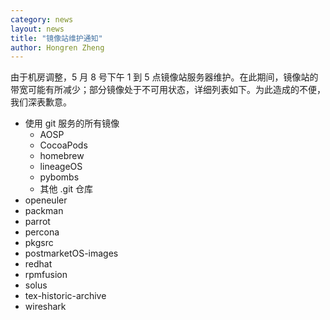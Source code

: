 ```yaml
---
category: news
layout: news
title: "镜像站维护通知"
author: Hongren Zheng
---
```


由于机房调整，5 月 8 号下午 1 到 5 点镜像站服务器维护。在此期间，镜像站的带宽可能有所减少；部分镜像处于不可用状态，详细列表如下。为此造成的不便，我们深表歉意。

* 使用 git 服务的所有镜像
  + AOSP
  + CocoaPods
  + homebrew
  + lineageOS
  + pybombs
  + 其他 .git 仓库
* openeuler
* packman
* parrot
* percona
* pkgsrc
* postmarketOS-images
* redhat
* rpmfusion
* solus
* tex-historic-archive
* wireshark
